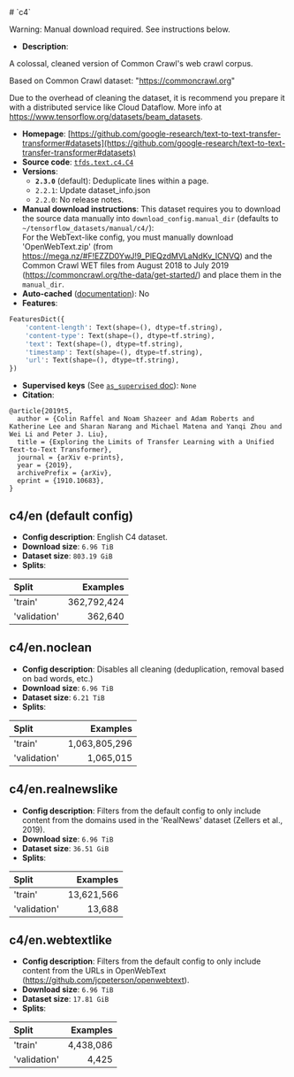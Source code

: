 <div itemscope itemtype="http://schema.org/Dataset">
  <div itemscope itemprop="includedInDataCatalog" itemtype="http://schema.org/DataCatalog">
    <meta itemprop="name" content="TensorFlow Datasets" />
  </div>
  <meta itemprop="name" content="c4" />
  <meta itemprop="description" content="A colossal, cleaned version of Common Crawl&#x27;s web crawl corpus.&#10;&#10;Based on Common Crawl dataset: &quot;https://commoncrawl.org&quot;&#10;&#10;Due to the overhead of cleaning the dataset, it is recommend you prepare it with&#10;a distributed service like Cloud Dataflow. More info at&#10;https://www.tensorflow.org/datasets/beam_datasets.&#10;&#10;&#10;To use this dataset:&#10;&#10;```python&#10;import tensorflow_datasets as tfds&#10;&#10;ds = tfds.load(&#x27;c4&#x27;, split=&#x27;train&#x27;)&#10;for ex in ds.take(4):&#10;  print(ex)&#10;```&#10;&#10;See [the guide](https://www.tensorflow.org/datasets/overview) for more&#10;informations on [tensorflow_datasets](https://www.tensorflow.org/datasets).&#10;&#10;" />
  <meta itemprop="url" content="https://www.tensorflow.org/datasets/catalog/c4" />
  <meta itemprop="sameAs" content="https://github.com/google-research/text-to-text-transfer-transformer#datasets" />
  <meta itemprop="citation" content="&#10;@article{2019t5,&#10;  author = {Colin Raffel and Noam Shazeer and Adam Roberts and Katherine Lee and Sharan Narang and Michael Matena and Yanqi Zhou and Wei Li and Peter J. Liu},&#10;  title = {Exploring the Limits of Transfer Learning with a Unified Text-to-Text Transformer},&#10;  journal = {arXiv e-prints},&#10;  year = {2019},&#10;  archivePrefix = {arXiv},&#10;  eprint = {1910.10683},&#10;}&#10;" />
</div>
# `c4`

Warning: Manual download required. See instructions below.

*   **Description**:

A colossal, cleaned version of Common Crawl's web crawl corpus.

Based on Common Crawl dataset: "https://commoncrawl.org"

Due to the overhead of cleaning the dataset, it is recommend you prepare it with
a distributed service like Cloud Dataflow. More info at
https://www.tensorflow.org/datasets/beam_datasets.

*   **Homepage**:
    [https://github.com/google-research/text-to-text-transfer-transformer#datasets](https://github.com/google-research/text-to-text-transfer-transformer#datasets)
*   **Source code**:
    [`tfds.text.c4.C4`](https://github.com/tensorflow/datasets/tree/master/tensorflow_datasets/text/c4.py)
*   **Versions**:
    *   **`2.3.0`** (default): Deduplicate lines within a page.
    *   `2.2.1`: Update dataset_info.json
    *   `2.2.0`: No release notes.
*   **Manual download instructions**: This dataset requires you to download the
    source data manually into `download_config.manual_dir`
    (defaults to `~/tensorflow_datasets/manual/c4/`):<br/>
    For the WebText-like config, you must manually download 'OpenWebText.zip'
    (from https://mega.nz/#F!EZZD0YwJ!9_PlEQzdMVLaNdKv_ICNVQ) and the Common Crawl
    WET files from August 2018 to July 2019
    (https://commoncrawl.org/the-data/get-started/) and place them in the
    `manual_dir`.
*   **Auto-cached**
    ([documentation](https://www.tensorflow.org/datasets/performances#auto-caching)):
    No
*   **Features**:

```python
FeaturesDict({
    'content-length': Text(shape=(), dtype=tf.string),
    'content-type': Text(shape=(), dtype=tf.string),
    'text': Text(shape=(), dtype=tf.string),
    'timestamp': Text(shape=(), dtype=tf.string),
    'url': Text(shape=(), dtype=tf.string),
})
```
*   **Supervised keys** (See
    [`as_supervised` doc](https://www.tensorflow.org/datasets/api_docs/python/tfds/load)):
    `None`
*   **Citation**:

```
@article{2019t5,
  author = {Colin Raffel and Noam Shazeer and Adam Roberts and Katherine Lee and Sharan Narang and Michael Matena and Yanqi Zhou and Wei Li and Peter J. Liu},
  title = {Exploring the Limits of Transfer Learning with a Unified Text-to-Text Transformer},
  journal = {arXiv e-prints},
  year = {2019},
  archivePrefix = {arXiv},
  eprint = {1910.10683},
}
```

## c4/en (default config)

*   **Config description**: English C4 dataset.
*   **Download size**: `6.96 TiB`
*   **Dataset size**: `803.19 GiB`
*   **Splits**:

Split        | Examples
:----------- | ----------:
'train'      | 362,792,424
'validation' | 362,640

## c4/en.noclean

*   **Config description**: Disables all cleaning (deduplication, removal based
    on bad words, etc.)
*   **Download size**: `6.96 TiB`
*   **Dataset size**: `6.21 TiB`
*   **Splits**:

Split        | Examples
:----------- | ------------:
'train'      | 1,063,805,296
'validation' | 1,065,015

## c4/en.realnewslike

*   **Config description**: Filters from the default config to only include
    content from the domains used in the 'RealNews' dataset (Zellers et al.,
    2019).
*   **Download size**: `6.96 TiB`
*   **Dataset size**: `36.51 GiB`
*   **Splits**:

Split        | Examples
:----------- | ---------:
'train'      | 13,621,566
'validation' | 13,688

## c4/en.webtextlike

*   **Config description**: Filters from the default config to only include
    content from the URLs in OpenWebText
    (https://github.com/jcpeterson/openwebtext).
*   **Download size**: `6.96 TiB`
*   **Dataset size**: `17.81 GiB`
*   **Splits**:

Split        | Examples
:----------- | --------:
'train'      | 4,438,086
'validation' | 4,425
